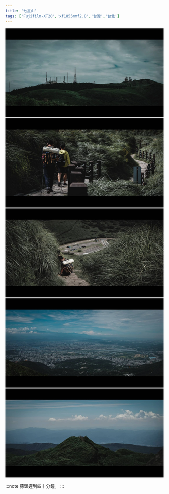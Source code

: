 ```yaml
---
title: '七星山'
tags: ['Fujifilm-XT20','xf1855mmf2.8','台灣','台北']
---
```

![img](./img/instagram_output/202007/008.webp)
![img](./img/instagram_output/202007/002.webp)
![img](./img/instagram_output/202007/001.webp)
![img](./img/instagram_output/202007/003.webp)
![img](./img/instagram_output/202007/004.webp)

:::note 
蒜頭遲到四十分鐘。
:::